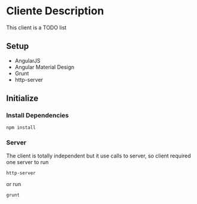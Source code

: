 # Cliente Description

This client is a TODO list

## Setup
- AngularJS
- Angular Material Design
- Grunt
- http-server


## Initialize
###  Install Dependencies
```
npm install
```

### Server
The client is totally independent but it use calls to server, so client required one server to run
```
http-server
```
or run
```
grunt
```
